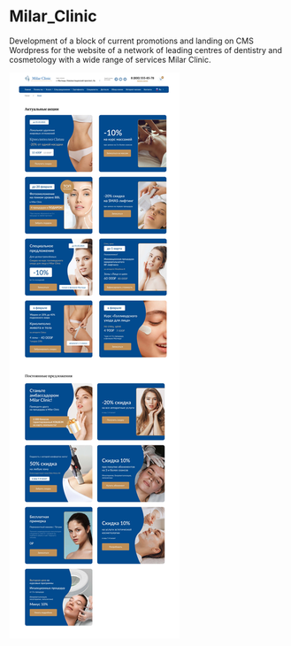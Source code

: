 # Milar_Clinic

Development of a block of current promotions and landing on CMS Wordpress for the website of a network of leading centres of dentistry and cosmetology with a wide range of services Milar Clinic.

![poster](./public/poster.jpg)

